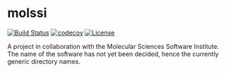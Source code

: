 # molssi
[![Build Status](https://travis-ci.org/adabbott/molssi.svg?branch=master)](https://travis-ci.org/adabbott/molssi)
[![codecov](https://codecov.io/gh/adabbott/molssi/branch/master/graph/badge.svg)](https://codecov.io/gh/adabbott/molssi)
[![License](https://img.shields.io/badge/License-BSD%203--Clause-blue.svg)](https://opensource.org/licenses/BSD-3-Clause)

A project in collaboration with the Molecular Sciences Software Institute.
The name of the software has not yet been decided, hence the currently generic
directory names.
